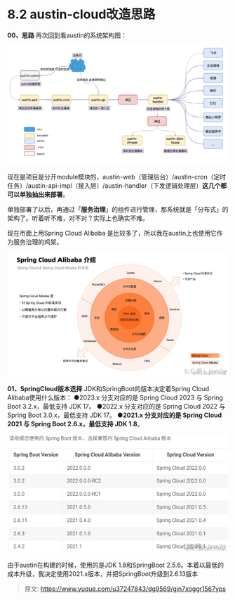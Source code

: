 # 8.2 austin-cloud改造思路

**00、思路**
再次回到看austin的系统架构图：

![images](./img/XKdSEwHUuwxbr5xl/1678800243848-5e90910a-7c19-4715-8945-8573b019fef0-134279.png)

现在是项目是分开module模块的，austin-web（管理后台）/austin-cron（定时任务）/austin-api-impl（接入层）/austin-handler（下发逻辑处理层）**这几个都可以单独抽出来部署**。

单独部署了以后，再通过「**服务治理**」的组件进行管理，那系统就是「分布式」的架构了。听着听不难，对不对？实际上也确实不难。

现在市面上用Spring Cloud Alibaba 是比较多了，所以我在austin上也使用它作为服务治理的鸡架。

![1719908536305-b26d29d7-0160-455d-a814-9c22c37f87b2.png](./img/XKdSEwHUuwxbr5xl/1719908536305-b26d29d7-0160-455d-a814-9c22c37f87b2-269774.webp)

**01、SpringCloud版本选择**
JDK和SpringBoot的版本决定着Spring Cloud Alibaba使用什么版本：
●2023.x 分支对应的是 Spring Cloud 2023 与 Spring Boot 3.2.x，最低支持 JDK 17。
●2022.x 分支对应的是 Spring Cloud 2022 与 Spring Boot 3.0.x，最低支持 JDK 17。
●**2021.x 分支对应的是 Spring Cloud 2021 与 Spring Boot 2.6.x，最低支持 JDK 1.8**。

![1719908536353-25ffdef5-dafd-4922-8a62-965971204991.webp](./img/XKdSEwHUuwxbr5xl/1719908536353-25ffdef5-dafd-4922-8a62-965971204991-050181.webp)

由于austin在构建的时候，使用的是JDK 1.8和SpringBoot 2.5.6。本着以最低的成本升级，我决定使用2021.x版本，并把SpringBoot升级到2.6.13版本

 


> 原文: <https://www.yuque.com/u37247843/dg9569/gin7xoggr1567yps>